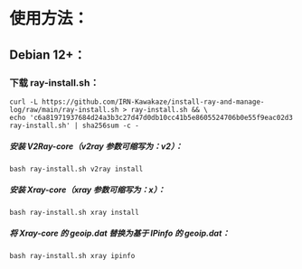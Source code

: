 # 使用方法：

## Debian 12+：

### 下载 ray-install.sh：

```
curl -L https://github.com/IRN-Kawakaze/install-ray-and-manage-log/raw/main/ray-install.sh > ray-install.sh && \
echo 'c6a81971937684d24a3b3c27d47d0db10cc41b5e8605524706b0e55f9eac02d3  ray-install.sh' | sha256sum -c -
```

##### 安装 V2Ray-core（v2ray 参数可缩写为：v2）：
```
bash ray-install.sh v2ray install
```

##### 安装 Xray-core（xray 参数可缩写为：x）：
```
bash ray-install.sh xray install
```

##### 将 Xray-core 的 geoip.dat 替换为基于 IPinfo 的 geoip.dat：
```
bash ray-install.sh xray ipinfo
```

